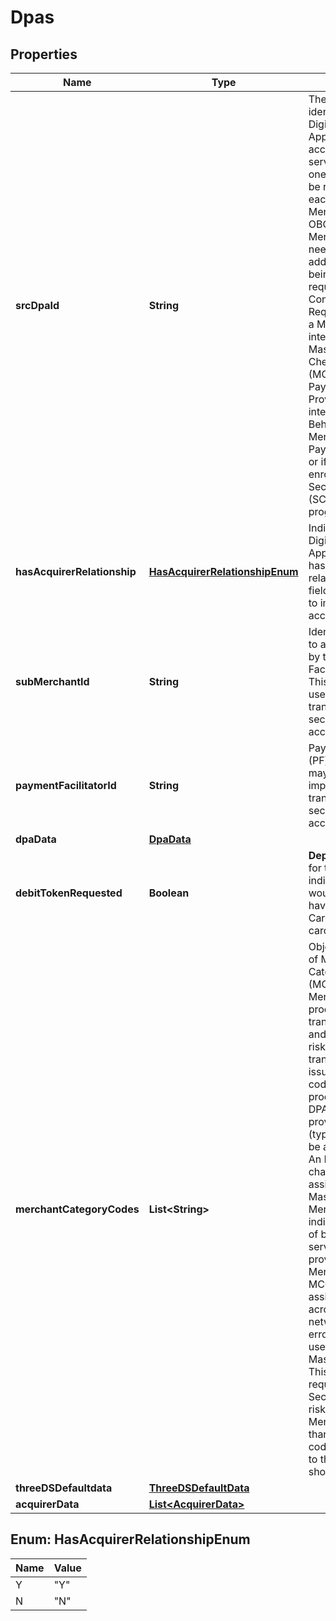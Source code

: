 

# Dpas


## Properties

| Name | Type | Description | Notes |
|------------ | ------------- | ------------- | -------------|
|**srcDpaId** | **String** |  The registered identifier for the Digital Payment Application (DPA) accessing the service. At least one DPA needs to be registered for each Merchant/Merchant OBO/Sub-Merchant (PF) needed, with additional DPAs being added as required.  Conditional: Required if you are a Merchant directly integrating with Mastercard Checkout Solutions (MCS) APIs, a Payment Service Provider (PSP) integrating On-Behalf-Of (OBO) a Merchant, a Payment Facilitator, or if you are enrolling in the Secure Card on File (SCOF) QR program.  |  |
|**hasAcquirerRelationship** | [**HasAcquirerRelationshipEnum**](#HasAcquirerRelationshipEnum) | Indicates if the Digital Payment Application (DPA) has an Acquirer relationship. This field may be used to improve acceptance rates. |  [optional] |
|**subMerchantId** | **String** | Identifier assigned to a Sub-Merchant by the Payment Facilitator (PF). This field may be used to improve transaction security and acceptance rates. |  [optional] |
|**paymentFacilitatorId** | **String** | Payment Facilitator (PF) identifier that may be used to improve transaction security and acceptance rates. |  [optional] |
|**dpaData** | [**DpaData**](DpaData.md) |  |  [optional] |
|**debitTokenRequested** | **Boolean** | **Deprecated** A flag for the Integrator to indicate that they would not like to have their Cardholder&#39;s debit cards tokenized.  |  [optional] |
|**merchantCategoryCodes** | **List&lt;String&gt;** | Object for the array of Merchant Category Codes (MCC) that the Merchant processes transactions under, and is used for risk-scoring transactions by the issuer. All MCC codes that will be processed by a DPA should be provided here (typically, this will be a single item).  An MCC is a four-character code assigned by Mastercard to the Merchant that indicates the type of business, service, or product provided by the Merchant.  Note: MCC&#39;s may be assigned differently across payment networks. To avoid errors, be sure to use your assigned Mastercard MCC. This code is required for 3-D Secure (3DS) and risk profiling. If the Merchant has more than one MCC, the code most relevant to their business should be used.  |  [optional] |
|**threeDSDefaultdata** | [**ThreeDSDefaultData**](ThreeDSDefaultData.md) |  |  [optional] |
|**acquirerData** | [**List&lt;AcquirerData&gt;**](AcquirerData.md) |  |  [optional] |



## Enum: HasAcquirerRelationshipEnum

| Name | Value |
|---- | -----|
| Y | &quot;Y&quot; |
| N | &quot;N&quot; |



